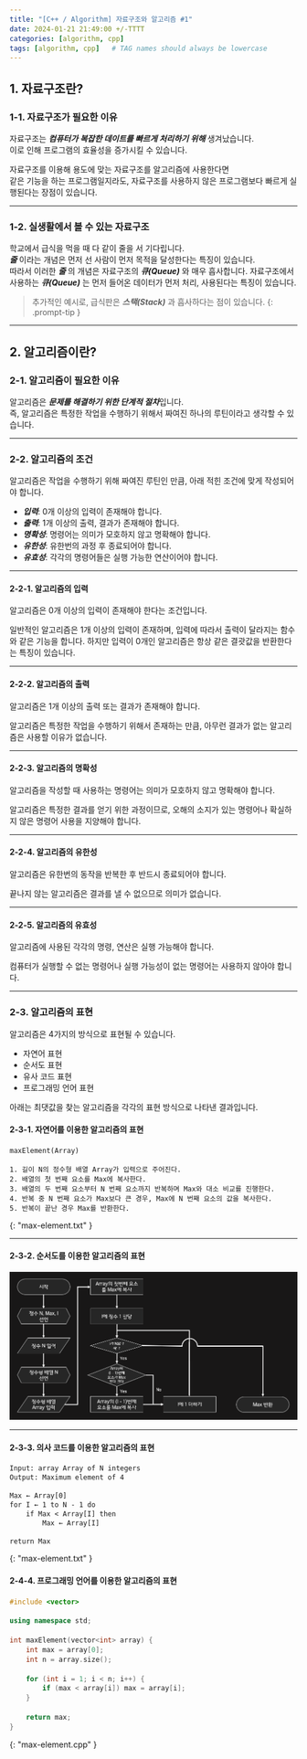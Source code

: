 ```yaml
---
title: "[C++ / Algorithm] 자료구조와 알고리즘 #1"
date: 2024-01-21 21:49:00 +/-TTTT
categories: [algorithm, cpp]
tags: [algorithm, cpp]   # TAG names should always be lowercase
---
```


## 1. 자료구조란?

### 1-1. 자료구조가 필요한 이유

자료구조는 ***컴퓨터가 복잡한 데이트를 빠르게 처리하기 위해*** 생겨났습니다.<br>
이로 인해 프로그램의 효율성을 증가시킬 수 있습니다.

자료구조를 이용해 용도에 맞는 자료구조를 알고리즘에 사용한다면<br>
같은 기능을 하는 프로그램일지라도, 자료구조를 사용하지 않은 프로그램보다 빠르게 실행된다는 장점이 있습니다.

----

### 1-2. 실생활에서 볼 수 있는 자료구조

학교에서 급식을 먹을 때 다 같이 줄을 서 기다립니다.<br>
***줄*** 이라는 개념은 먼저 선 사람이 먼저 목적을 달성한다는 특징이 있습니다.<br>
따라서 이러한 ***줄*** 의 개념은 자료구조의 ***큐(Queue)*** 와 매우 흡사합니다.
자료구조에서 사용하는 ***큐(Queue)*** 는 먼저 들어온 데이터가 먼저 처리, 사용된다는 특징이 있습니다.

 > 추가적인 예시로, 급식판은 ***스택(Stack)*** 과 흡사하다는 점이 있습니다.
{: .prompt-tip }

----

## 2. 알고리즘이란?

### 2-1. 알고리즘이 필요한 이유

알고리즘은 ***문제를 해결하기 위한 단계적 절차***입니다.<br>
즉, 알고리즘은 특정한 작업을 수행하기 위해서 짜여진 하나의 루틴이라고 생각할 수 있습니다.

----

### 2-2. 알고리즘의 조건

알고리즘은 작업을 수행하기 위해 짜여진 루틴인 만큼, 아래 적힌 조건에 맞게 작성되어야 합니다.

* ***입력***: 0개 이상의 입력이 존재해야 합니다.
* ***출력***: 1개 이상의 출력, 결과가 존재해야 합니다.
* ***명확성***: 명령어는 의미가 모호하지 않고 명확해야 합니다.
* ***유한성***: 유한번의 과정 후 종료되어야 합니다.
* ***유효성***: 각각의 명령어들은 실행 가능한 연산이어야 합니다.

----

#### 2-2-1. 알고리즘의 입력

알고리즘은 0개 이상의 입력이 존재해야 한다는 조건입니다.<br>

일반적인 알고리즘은 1개 이상의 입력이 존재하며, 입력에 따라서 출력이 달라지는 함수와 같은 기능을 합니다.
하지만 입력이 0개인 알고리즘은 항상 같은 결괏값을 반환한다는 특징이 있습니다.

----

#### 2-2-2. 알고리즘의 출력

알고리즘은 1개 이상의 출력 또는 결과가 존재해야 합니다.

알고리즘은 특정한 작업을 수행하기 위해서 존재하는 만큼, 아무런 결과가 없는 알고리즘은 사용할 이유가 없습니다.

----

#### 2-2-3. 알고리즘의 명확성

알고리즘을 작성할 때 사용하는 명령어는 의미가 모호하지 않고 명확해야 합니다.

알고리즘은 특정한 결과를 얻기 위한 과정이므로, 오해의 소지가 있는 명령어나 확실하지 않은 명령어 사용을 지양해야 합니다.

----

#### 2-2-4. 알고리즘의 유한성

알고리즘은 유한번의 동작을 반복한 후 반드시 종료되어야 합니다.

끝나지 않는 알고리즘은 결과를 낼 수 없으므로 의미가 없습니다.

----

#### 2-2-5. 알고리즘의 유효성

알고리즘에 사용된 각각의 명령, 연산은 실행 가능해야 합니다.

컴퓨터가 실행할 수 없는 명령어나 실행 가능성이 없는 명령어는 사용하지 않아야 합니다.

----

### 2-3. 알고리즘의 표현

알고리즘은 4가지의 방식으로 표현될 수 있습니다.

* 자연어 표현
* 순서도 표현
* 유사 코드 표현
* 프로그래밍 언어 표현

아래는 최댓값을 찾는 알고리즘을 각각의 표현 방식으로 나타낸 결과입니다.

#### 2-3-1. 자연어를 이용한 알고리즘의 표현

```
maxElement(Array)

1. 길이 N의 정수형 배열 Array가 입력으로 주어진다.
2. 배열의 첫 번째 요소를 Max에 복사한다.
3. 배열의 두 번째 요소부터 N 번째 요소까지 반복하며 Max와 대소 비교를 진행한다.
4. 반복 중 N 번째 요소가 Max보다 큰 경우, Max에 N 번째 요소의 값을 복사한다.
5. 반복이 끝난 경우 Max를 반환한다.

```
{: "max-element.txt" }

----

#### 2-3-2. 순서도를 이용한 알고리즘의 표현

![image](/assets/cpp-algorithm/1/1.png)

----

#### 2-3-3. 의사 코드를 이용한 알고리즘의 표현

```
Input: array Array of N integers
Output: Maximum element of 4

Max ← Array[0]
for I ← 1 to N - 1 do
    if Max < Array[I] then
        Max ← Array[I]

return Max
```
{: "max-element.txt" }

#### 2-4-4. 프로그래밍 언어를 이용한 알고리즘의 표현

```cpp
#include <vector>

using namespace std;

int maxElement(vector<int> array) {
    int max = array[0];
    int n = array.size();

    for (int i = 1; i < n; i++) {
        if (max < array[i]) max = array[i];
    }

    return max;
}
```
{: "max-element.cpp" }